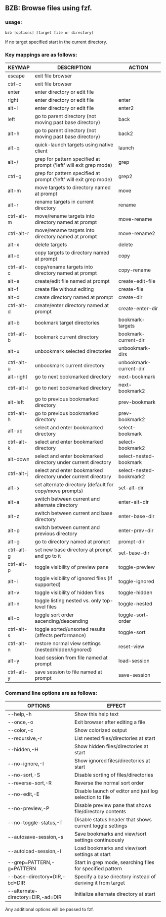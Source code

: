 
## BZB: Browse files using fzf.
 

### usage:

```
bzb [options] [target file or directory]
```

If no target specified start in the current directory.


### Key mappings are as follows:

KEYMAP      | DESCRIPTION                                                       | ACTION
------------|-------------------------------------------------------------------|------------------------
escape      | exit file browser                                                 | 
ctrl-c      | exit file browser                                                 | 
enter       | enter directory or edit file                                      | 
right       | enter directory or edit file                                      | enter
alt-l       | enter directory or edit file                                      | enter2
left        | go to parent directory (not moving past base directory)           | back
alt-h       | go to parent directory (not moving past base directory)           | back2
alt-q       | quick-launch targets using native client                          | launch
alt-/       | grep for pattern specified at prompt ('left' will exit grep mode) | grep
ctrl-g      | grep for pattern specified at prompt ('left' will exit grep mode) | grep2
alt-m       | move targets to directory named at prompt                         | move
alt-r       | rename targets in current directory                               | rename
ctrl-alt-m  | move/rename targets into directory named at prompt                | move-rename
ctrl-alt-r  | move/rename targets into directory named at prompt                | move-rename2
alt-x       | delete targets                                                    | delete
alt-c       | copy targets to directory named at prompt                         | copy
ctrl-alt-c  | copy/rename targets into directory named at prompt                | copy-rename
alt-e       | create/edit file named at prompt                                  | create-edit-file
alt-f       | create file without editing                                       | create-file
alt-d       | create directory named at prompt                                  | create-dir
ctrl-alt-d  | create/enter directory named at prompt                            | create-enter-dir
alt-b       | bookmark target directories                                       | bookmark-targets
ctrl-alt-b  | bookmark current directory                                        | bookmark-current-dir
alt-u       | unbookmark selected directories                                   | unbookmark-dirs
ctrl-alt-u  | unbookmark current directory                                      | unbookmark-current-dir
alt-right   | go to next bookmarked directory                                   | next-bookmark
ctrl-alt-l  | go to next bookmarked directory                                   | next-bookmark2
alt-left    | go to previous bookmarked directory                               | prev-bookmark
ctrl-alt-h  | go to previous bookmarked directory                               | prev-bookmark2
alt-up      | select and enter bookmarked directory                             | select-bookmark
ctrl-alt-k  | select and enter bookmarked directory                             | select-bookmark2
alt-down    | select and enter bookmarked directory under current directory     | select-nested-bookmark
ctrl-alt-j  | select and enter bookmarked directory under current directory     | select-nested-bookmark2
alt-s       | set alternate directory (default for copy/move prompts)           | set-alt-dir
alt-a       | switch between current and alternate directory                    | enter-alt-dir
alt-z       | switch between current and base directory                         | enter-base-dir
alt-p       | switch between current and previous directory                     | enter-prev-dir
alt-g       | go to directory named at prompt                                   | prompt-dir
ctrl-alt-g  | set new base directory at prompt and go to it                     | set-base-dir
ctrl-alt-p  | toggle visibility of preview pane                                 | toggle-preview
alt-i       | toggle visibility of ignored files (if supported)                 | toggle-ignored
alt-v       | toggle visibility of hidden files                                 | toggle-hidden
alt-n       | toggle listing nested vs. only top-level files                    | toggle-nested
alt-o       | toggle sort order ascending/descending                            | toggle-sort-order
ctrl-alt-s  | toggle sorted/unsorted results (affects performance)              | toggle-sort
ctrl-alt-n  | restore normal view settings (nested/hidden/ignored)              | reset-view
alt-y       | load session from file named at prompt                            | load-session
ctrl-alt-y  | save session to file named at prompt                              | save-session


### Command line options are as follows:

OPTIONS                            | EFFECT
-----------------------------------|-------------------------------------------
--help,-h                          | Show this help text
--once,-o                          | Exit browser after editing a file
--color,-c                         | Show colorized output
--recursive,-r                     | List nested files/directories at start
--hidden,-H                        | Show hidden files/directories at start
--no-ignore,-I                     | Show ignored files/directories at start
--no-sort,-S                       | Disable sorting of files/directories
--reverse-sort,-R                  | Reverse the normal sort order
--no-edit,-E                       | Disable launch of editor and just log selection to file
--no-preview,-P                    | Disable preview pane that shows file/directory contents
--no-toggle-status,-T              | Disable status header that shows current toggle settings
--autosave-session,-s              | Save bookmarks and view/sort settings continuously
--autoload-session,-l              | Load bookmarks and view/sort settings at start
--grep=PATTERN,-g=PATTERN          | Start in grep mode, searching files for specified pattern
--base-directory=DIR,-bd=DIR       | Specify a base directory instead of deriving it from target
--alternate-directory=DIR,-ad=DIR  | Initialize alternate directory at start

Any additional options will be passed to fzf.

